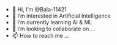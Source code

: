 - 👋 Hi, I’m @Bala-11421
- 👀 I’m interested in Artificial Intelligence
- 🌱 I’m currently learning AI & ML
- 💞️ I’m looking to collaborate on ...
- 📫 How to reach me ...

<!---
Bala-11421/Bala-11421 is a ✨ special ✨ repository because its `README.md` (this file) appears on your GitHub profile.
You can click the Preview link to take a look at your changes.
--->
